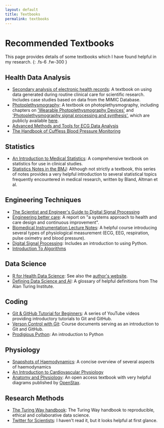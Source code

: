 ```yaml
---
layout: default
title: Textbooks
permalink: textbooks
---
```


# Recommended Textbooks

This page provides details of some textbooks which I have found helpful in my research.
{: .fs-6 .fw-300 }

## Health Data Analysis

* [Secondary analysis of electronic health records](https://doi.org/10.1007/978-3-319-43742-2): A textbook on using data generated during routine clinical care for scientific research. Includes case studies based on data from the MIMIC Database.
* [Photoplethysmography](https://www.elsevier.com/books/photoplethysmography/kyriacou/978-0-12-823374-0): A textbook on photoplethysmography, including chapters on ['Wearable Photoplethysmography Devices'](https://peterhcharlton.github.io/publication/wearable_ppg_chapter/) and ['Photoplethysmography signal processing and synthesis'](https://peterhcharlton.github.io/publication/ppg_sig_proc_chapter/), which are publicly available [here](https://peterhcharlton.github.io/post/ppg_book/).
* [Advanced Methods and Tools for ECG Data Analysis](http://www.robots.ox.ac.uk/~gari/ecgbook.html)
* [The Handbook of Cuffless Blood Pressure Monitoring](https://doi.org/10.1007/978-3-030-24701-0)

## Statistics

* [An Introduction to Medical Statistics](https://www-users.york.ac.uk/~mb55/intro/introcon.htm): A comprehensive textbook on statistics for use in clinical studies.
* [Statistics Notes in the BMJ](https://www-users.york.ac.uk/~mb55/pubs/pbstnote.htm): Although not strictly a textbook, this series of notes provides a very helpful introduction to several statistical topics frequently encountered in medical research, written by Bland, Altman et al.

## Engineering Techniques

* [The Scientist and Engineer's Guide to Digital Signal Processing](http://www.dspguide.com/)
* [Engineering better care](https://www.raeng.org.uk/publications/reports/engineering-better-care): A report on "a systems approach to health and care design and continuous improvement".
* [Biomedical Instrumentation Lecture Notes](https://www.robots.ox.ac.uk/~neil/teaching/lectures/med_elec/): A helpful course introducing several types of physiological measurement (ECG, EEG, respiration, pulse oximetry and blood pressure).
* [Digital Signal Processing](https://berndporr.github.io/digital_signal_processing/): Includes an introduction to using Python.
* [Introduction To Algorithms](https://mitpress.mit.edu/books/introduction-algorithms-fourth-edition)

## Data Science

* [R for Health Data Science](https://argoshare.is.ed.ac.uk/healthyr_book/): See also the [author's website](https://www.riinu.me/).
* [Defining Data Science and AI](https://www.turing.ac.uk/news/data-science-and-ai-glossary): A glossary of helpful definitions from The Alan Turing Institute.

## Coding

* [Git & GitHub Tutorial for Beginners](https://www.youtube.com/playlist?list=PL4cUxeGkcC9goXbgTDQ0n_4TBzOO0ocPR): A series of YouTube videos providing introductory tutorials to Git and GitHub.
* [Verson Control with Git](https://swcarpentry.github.io/git-novice/): Course documents serving as an introduction to Git and GitHub.
* [Prodigious Python](https://prodigiouspython.github.io/ProdigiousPython/): An introduction to Python

## Physiology

* [Snapshots of Haemodynamics](https://doi.org/10.1007/978-1-4419-6363-5): A concise overview of several aspects of haemodynamics
* [An Introduction to Cardiovascular Physiology](https://www.sciencedirect.com/science/book/9780750610285)
* [Anatomy and Physiology](https://openstax.org/details/books/anatomy-and-physiology): An open access textbook with very helpful diagrams published by [OpenStax](https://openstax.org/).

## Research Methods

* [The Turing Way handbook](https://the-turing-way.netlify.app/welcome.html): The Turing Way handbook to reproducible, ethical and collaborative data science.
* [Twitter for Scientists](https://t4scientists.com/): I haven't read it, but it looks helpful at first glance.
